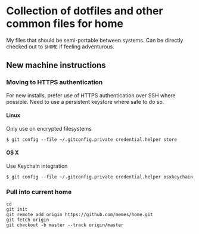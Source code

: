 # Collection of dotfiles and other common files for home

My files that should be semi-portable between systems. Can be
directly checked out to ``$HOME`` if feeling adventurous.

## New machine instructions

### Moving to HTTPS authentication
For new installs, prefer use of HTTPS authentication over SSH where possible. Need to use a persistent keystore where safe to do so.

#### Linux

Only use on encrypted filesystems

```shell
$ git config --file ~/.gitconfig.private credential.helper store
```

#### OS X

Use Keychain integration

```shell
$ git config --file ~/.gitconfig.private credential.helper osxkeychain
```

### Pull into current home

```shell
cd
git init
git remote add origin https://github.com/memes/home.git
git fetch origin
git checkout -b master --track origin/master
```

